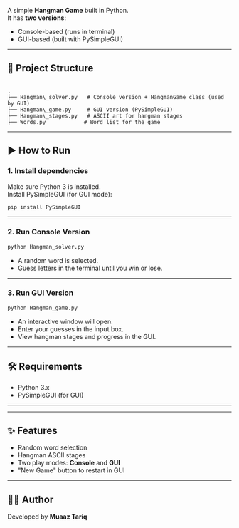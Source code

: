 



A simple **Hangman Game** built in Python.  
It has **two versions**:
- Console-based (runs in terminal)
- GUI-based (built with PySimpleGUI)

---

## 📂 Project Structure
```

.
├── Hangman\_solver.py   # Console version + HangmanGame class (used by GUI)
├── Hangman\_game.py     # GUI version (PySimpleGUI)
├── Hangman\_stages.py   # ASCII art for hangman stages
├── Words.py            # Word list for the game

````

---

## ▶️ How to Run

### 1. Install dependencies
Make sure Python 3 is installed.  
Install PySimpleGUI (for GUI mode):

```bash
pip install PySimpleGUI
````

---

### 2. Run Console Version

```bash
python Hangman_solver.py
```

* A random word is selected.
* Guess letters in the terminal until you win or lose.

---

### 3. Run GUI Version

```bash
python Hangman_game.py
```

* An interactive window will open.
* Enter your guesses in the input box.
* View hangman stages and progress in the GUI.

---

## 🛠 Requirements

* Python 3.x
* PySimpleGUI (for GUI)

---



---

## ✨ Features

* Random word selection
* Hangman ASCII stages
* Two play modes: **Console** and **GUI**
* "New Game" button to restart in GUI

---

## 👨‍💻 Author

Developed by **Muaaz Tariq**


